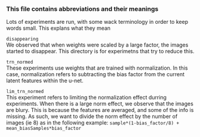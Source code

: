 ### This file contains abbreviations and their meanings

Lots of experiments are run, with some wack terminology in order to keep words small. This explans what they mean

```disappearing``` \
We observed that when weights were scaled by a large factor, the images started to disappear. This directory is for experimetns that try to reduce this.

```trn_normed``` \
These experiments use weights that are trained with normalization. In this case, normalization refers to subtracting the bias factor from the current latent features within the u-net.

```lim_trn_normed``` \
This experiment refers to limiting the normalization effect durring experiments. When there is a large norm effect, we observe that the images are blury. 
This is because the features are averaged, and some of the info is missing. As such, we want to divide the norm effect by the number of images (ie 8) as in the following example: 
`sample*(1-bias_factor/8) + mean_biasSamples*bias_factor`
